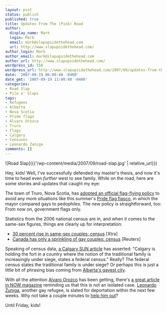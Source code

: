 ```yaml
---
layout: post
status: publish
published: true
title: Updates From The (Pink) Road
author:
  display_name: Mark
  login: Mark
  email: mark@slapupsidethehead.com
  url: http://www.slapupsidethehead.com/
author_login: Mark
author_email: mark@slapupsidethehead.com
author_url: http://www.slapupsidethehead.com/
wordpress_id: 550
wordpress_url: http://www.slapupsidethehead.com/2007/09/updates-from-the-road/
date: '2007-09-19 06:00:48 -0400'
date_gmt: '2007-09-19 11:00:48 -0400'
categories:
- Road Slap
- Pile o' Slaps
tags:
- Refugees
- Alberta
- Nova Scotia
- Pride flags
- Alvaro Orozco
- Truro
- Flags
- Calgary
- Censuses
- Leonardo Zuniga
comments: []
---
```

![Road Slap]({{'/wp-content/media/2007/09/road-slap.jpg' | relative_url}})

Hey, kids! Well, I've successfully defended my master's thesis, and now it's time to head even _further_ west to see family. While on the road, here are some stories and updates that caught my eye:

The town of Truro, Nova Scotia, has [adopted an official flag-flying policy](http://thechronicleherald.ca/Editorial/858631.html "A fair policy.") to avoid any more situations like this summer's [Pride flag fiasco](http://www.slapupsidethehead.com/2007/08/gay-pride-flag/ "Has this not left the news yet?"), in which the mayor compared gays to pedophiles. The new policy is straightforward, too: From now on, government flags only.

Statistics from the 2006 national census are in, and when it comes to the same-sex figures, things are clearly up for interpretation:

- [30 percent rise in same-sex couples: census](http://www.xtra.ca/public/viewstory.aspx?AFF_TYPE=1&STORY_ID=3582&PUB_TEMPLATE_ID=2 "True.") [Xtra]
- [Canada has only a sprinkling of gay couples: census](http://ca.today.reuters.com/news/newsArticle.aspx?type=domesticNews&storyID=2007-09-12T144547Z_01_N12224851_RTRIDST_0_CANADA-MARRIAGE-COL.XML "Well, gays are a minority, right?") [Reuters]

Speaking of census data, [a Calgary SUN article](http://calsun.canoe.ca/News/Alberta/2007/09/13/4492504-sun.html) has asserted: "Calgary is holding the fort in a country where the notion of the traditional family is increasingly under siege, states a federal census." Really? The federal census states the traditional family is under siege? Or perhaps this is just a little bit of phrasing bias coming from [Alberta's gayest city](http://calsun.canoe.ca/News/Alberta/2007/09/13/4492502-sun.html "HAHAHA!").

With all the attention [Alvaro Orozco](http://www.slapupsidethehead.com/2007/09/gay-refugee-speaks/ "he still needs our help, mind you!") has been getting, there's [a great article in NOW magazine](http://www.nowtoronto.com/issues/2007-09-13/news_story6.php "Remember to sign his petition, too!") reminding us that this is not an isolated case. [Leonardo Zuniga](http://www.slapupsidethehead.com/2007/08/another-gay-refugee/ "And an upstanding community member."), another gay refugee, is slated for deportation within the next few weeks. Why not take a couple minutes to [help him out](http://www.leonardozuniga.ca/ "Do a nice thing today.")?

Until Friday, kids!

